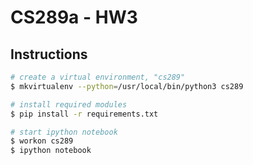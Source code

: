 # CS289a - HW3

## Instructions

```bash
# create a virtual environment, "cs289"
$ mkvirtualenv --python=/usr/local/bin/python3 cs289

# install required modules
$ pip install -r requirements.txt

# start ipython notebook
$ workon cs289
$ ipython notebook
```
